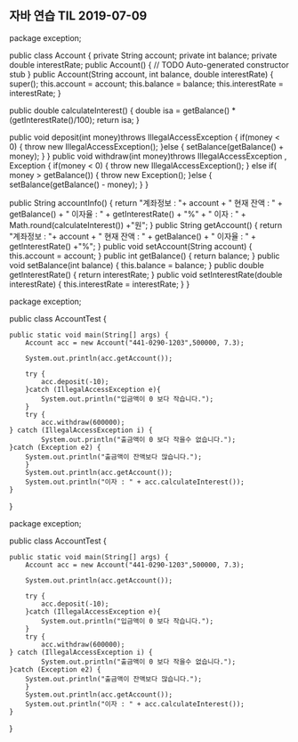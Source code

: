 ## 자바 연습 TIL 2019-07-09

package exception;

public class Account {
 private String account;
 private int balance;
 private double interestRate;
 public Account() {
	// TODO Auto-generated constructor stub
}
public Account(String account, int balance, double interestRate) {
	super();
	this.account = account;
	this.balance = balance;
	this.interestRate = interestRate;
}

public double calculateInterest() {
	double isa = getBalance() * (getInterestRate()/100);
	return isa;
}

public void deposit(int money)throws IllegalAccessException {
	if(money < 0) {
		throw new IllegalAccessException();
	}else {
	setBalance(getBalance() + money);
	}
}
public void withdraw(int money)throws IllegalAccessException , Exception {
	if(money < 0) {
		throw new IllegalAccessException();
	} else if( money > getBalance()) {
		throw new Exception();
	}else {
		setBalance(getBalance() - money);
	}
}

public String accountInfo() {
	return "계좌정보 : "+ account + "  현재 잔액 :   " + getBalance() + "  이자율 :   " + getInterestRate() + "%" 
			+ "   이자 :    " + Math.round(calculateInterest()) +"원"; 
}
public String getAccount() {
	return "계좌정보 :   "+ account + "  현재 잔액 :   " + getBalance() + "  이자율 :   " + getInterestRate() +"%";
}
public void setAccount(String account) {
	this.account = account;
}
public int getBalance() {
	return balance;
}
public void setBalance(int balance) {
	this.balance = balance;
}
public double getInterestRate() {
	return interestRate;
}
public void setInterestRate(double interestRate) {
	this.interestRate = interestRate;
}
}

package exception;

public class AccountTest {

	public static void main(String[] args) {
		Account acc = new Account("441-0290-1203",500000, 7.3);
		
		System.out.println(acc.getAccount());
		
		try {
			acc.deposit(-10);
		}catch (IllegalAccessException e){
			System.out.println("입금액이 0 보다 작습니다.");
		}
		try {
			acc.withdraw(600000);
	} catch (IllegalAccessException i) {
			System.out.println("출금액이 0 보다 작을수 없습니다.");
	}catch (Exception e2) {
		System.out.println("출금액이 잔액보다 많습니다.");
		}
		System.out.println(acc.getAccount());
		System.out.println("이자 : " + acc.calculateInterest());
	}
}

package exception;

public class AccountTest {

	public static void main(String[] args) {
		Account acc = new Account("441-0290-1203",500000, 7.3);
		
		System.out.println(acc.getAccount());
		
		try {
			acc.deposit(-10);
		}catch (IllegalAccessException e){
			System.out.println("입금액이 0 보다 작습니다.");
		}
		try {
			acc.withdraw(600000);
	} catch (IllegalAccessException i) {
			System.out.println("출금액이 0 보다 작을수 없습니다.");
	}catch (Exception e2) {
		System.out.println("출금액이 잔액보다 많습니다.");
		}
		System.out.println(acc.getAccount());
		System.out.println("이자 : " + acc.calculateInterest());
	}
}

